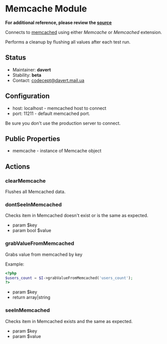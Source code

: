 # Memcache Module
**For additional reference, please review the [source](https://github.com/Codeception/Codeception/tree/master/src/Codeception/Module/Memcache.php)**


Connects to [memcached](http://www.memcached.org/) using either _Memcache_ or _Memcached_ extension.

Performs a cleanup by flushing all values after each test run.

## Status

* Maintainer: **davert**
* Stability: **beta**
* Contact: codecept@davert.mail.ua

## Configuration

* host: localhost - memcached host to connect
* port: 11211 - default memcached port.

Be sure you don't use the production server to connect.

## Public Properties

* memcache - instance of Memcache object


## Actions


### clearMemcache


Flushes all Memcached data.


### dontSeeInMemcached


Checks item in Memcached doesn't exist or is the same as expected.

 * param $key
 * param bool $value


### grabValueFromMemcached


Grabs value from memcached by key

Example:

``` php
<?php
$users_count = $I->grabValueFromMemcached('users_count');
?>
```

 * param $key
 * return array|string


### seeInMemcached


Checks item in Memcached exists and the same as expected.

 * param $key
 * param $value
